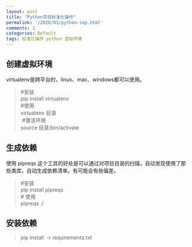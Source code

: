 ```yaml
---
layout: post
title: "Python项目标准化操作"
permalink: '/2020/03/python-sop.html'
comments: 1
categories: Default
tags: 标准化操作 python 虚拟环境
---
```

## 创建虚拟环境

virtualenv是跨平台的，linux、mac、windows都可以使用。  
  

<blockquote class="tr_bq">#安装<br/>pip install virtualenv<br/>#使用<br/>virtualenv 目录<br/>&nbsp;#激活环境<br/>source 目录/bin/activate&nbsp;</blockquote>

## 生成依赖

  
使用 pipreqs 这个工具的好处是可以通过对项目目录的扫描，自动发现使用了那些类库，自动生成依赖清单。有可能会有些偏差。  
  

<blockquote class="tr_bq">#安装<br/>pip install pipreqs<br/># 使用<br/>pipreqs ./</blockquote>

## 安装依赖

<blockquote class="tr_bq">pip install&nbsp; -r requirements.txt&nbsp;</blockquote>